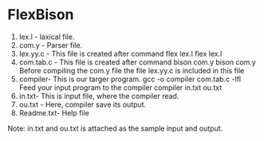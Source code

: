 FlexBison
=========


1. lex.l - laxical file.
2. com.y - Parser file.
3. lex.yy.c - This file is created after command flex lex.l
           flex lex.l
4. com.tab.c - This file is created after command bison com.y
           bison com.y 
 Before compiling the com.y file the file lex.yy.c is included in this 
file
5. compiler- This is our targer program.
            gcc -o compiler com.tab.c -lfl
Feed your input program to the compiler
           compiler in.txt ou.txt  
6. in.txt- This is input file, where the compiler read.
7. ou.txt - Here, compiler save its output.
8. Readme.txt- Help file 

Note: in.txt and ou.txt is attached as the sample input and output.

